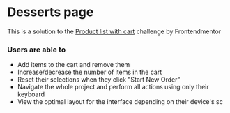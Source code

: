 # Desserts page

This is a solution to the [Product list with cart](https://www.frontendmentor.io/challenges/product-list-with-cart-5MmqLVAp_d) challenge by Frontendmentor

### Users are able to

- Add items to the cart and remove them
- Increase/decrease the number of items in the cart
- Reset their selections when they click "Start New Order"
- Navigate the whole project and perform all actions using only their keyboard
- View the optimal layout for the interface depending on their device's sc
